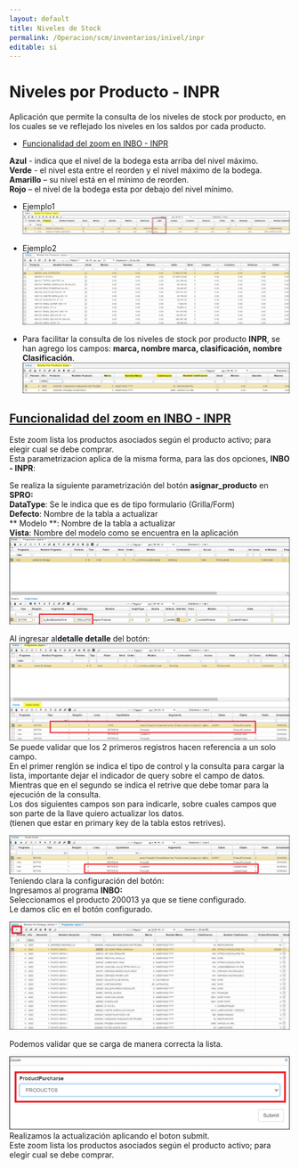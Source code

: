 ```yaml
---
layout: default
title: Niveles de Stock
permalink: /Operacion/scm/inventarios/inivel/inpr
editable: si
---
```


# Niveles por Producto - INPR

Aplicación que permite la consulta de los niveles de stock por producto, en los cuales se ve reflejado los niveles en los saldos por cada producto.  

* [Funcionalidad del zoom en INBO - INPR](http://docs.oasiscom.com/Operacion/scm/inventarios/inivel/inpr)


**Azul** - indica que el nivel de la bodega esta arriba del nivel máximo.  
**Verde** - el nivel esta entre el reorden y el nivel máximo de la bodega.  
**Amarillo** – su nivel está en el mínimo de reorden.  
**Rojo** – el nivel de la bodega esta por debajo del nivel mínimo.  

* Ejemplo1
	![](inpr2.png)
* Ejemplo2
	![](inpr1.png)

* Para facilitar la consulta de los niveles de stock por producto **INPR**, se han agrego los campos: **marca, nombre marca, clasificación, nombre Clasificación**.  
    ![](inpr3.png)   



## [Funcionalidad del zoom en INBO - INPR](http://docs.oasiscom.com/Operacion/scm/inventarios/inivel/inpr)

Este zoom  lista los productos asociados según el producto activo; para elegir cual se debe comprar.  
Esta parametrizacion aplica de la misma forma, para las dos opciones, **INBO - INPR**:  

Se realiza la siguiente parametrización del botón **asignar_producto** en **SPRO:**  
**DataType**: Se le indica que es de tipo formulario (Grilla/Form)  
**Defecto**: Nombre de la tabla a actualizar  
** Modelo **: Nombre de la tabla a actualizar  
**Vista**: Nombre del modelo como se encuentra en la aplicación  
![](inbo6.png)  

Al ingresar al**detalle detalle** del botón:  
![](inbo7.png)  
Se puede validar que los 2 primeros registros hacen referencia a un solo campo.  
En el primer renglón se indica el tipo de control y la consulta para cargar la lista, importante dejar el indicador de query sobre el campo de datos.  
Mientras que en el segundo se indica el retrive que debe tomar para la ejecución de la consulta.  
Los dos siguientes campos son para indicarle, sobre cuales campos que son parte de la llave quiero actualizar los datos.  
(tienen que estar en primary key de la tabla estos retrives).  

![](inbo8.png)  
Teniendo clara la configuración del botón:  
Ingresamos al programa **INBO:**  
Seleccionamos el producto 200013 ya que se tiene configurado.  
Le damos clic en el botón configurado.  

![](inbo9.png)  

Podemos validar que se carga de manera correcta la lista.  

![](inbo10.png)  
Realizamos la actualización aplicando el boton submit.  
Este zoom  lista los productos asociados según el producto activo; para elegir cual se debe comprar.  



